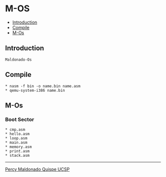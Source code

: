 M-OS
======================

[ipc]: https://github.com/percy00010/os/tree/master/ipc

  - [Introduction](#introduction)
  - [Compile](#compile)
  - [M-Os](#m-os)

## Introduction ##
	Maldonado-Os

## Compile ##
	* nasm -f bin -o name.bin name.asm
	* qemu-system-i386 name.bin

## M-Os ##	
### Boot Sector ###
	* cmp.asm
	* hello.asm
	* loop.asm
	* main.asm
	* memory.asm
	* print.asm
	* stack.asm
<!--:sparkles: :camel: :boom:-->

* * *
[Percy Maldonado Quispe UCSP](https://github.com/percy00010)
